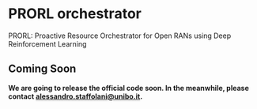# PRORL orchestrator
PRORL: Proactive Resource Orchestrator for Open RANs using Deep Reinforcement Learning

## Coming Soon

**We are going to release the official code soon. In the meanwhile, please contact alessandro.staffolani@unibo.it.**
